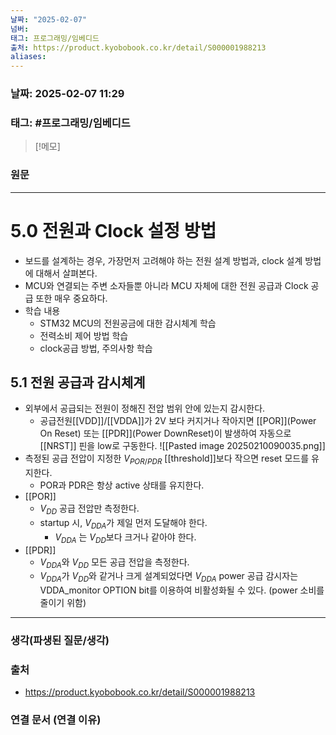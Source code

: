```yaml
---
날짜: "2025-02-07"
넘버: 
태그: 프로그래밍/임베디드
출처: https://product.kyobobook.co.kr/detail/S000001988213
aliases:
---
```

### 날짜:  2025-02-07 11:29

### 태그: #프로그래밍/임베디드 

>[!메모]
>

### 원문
---
# 5.0 전원과 Clock 설정 방법
- 보드를 설계하는 경우, 가장먼저 고려해야 하는 전원 설계 방법과, clock 설계 방법에 대해서 살펴본다.
- MCU와 연결되는 주변 소자들뿐 아니라 MCU 자체에 대한 전원 공급과 Clock 공급 또한 매우 중요하다.
- 학습 내용
	- STM32 MCU의 전원공금에 대한 감시체계 학습
	- 전력소비 제어 방법 학습
	- clock공급 방법, 주의사항 학습

## 5.1 전원 공급과 감시체계
- 외부에서 공급되는 전원이 정해진 전압 범위 안에 있는지 감시한다.
	- 공급전원[[VDD]]/[[VDDA]]가 2V 보다 커지거나 작아지면 [[POR]](Power On Reset) 또는 [[PDR]](Power DownReset)이 발생하여 자동으로 [[NRST]] 핀을 low로 구동한다.
![[Pasted image 20250210090035.png]]
- 측정된 공급 전압이 지정한 $V_{POR/PDR}$ [[threshold]]보다 작으면 reset 모드를 유지한다.
	- POR과 PDR은 항상 active 상태를 유지한다.
- [[POR]]
	- $V_{DD}$ 공급 전압만 측정한다.
	- startup 시, $V_{DDA}$가 제일 먼저 도달해야 한다.
		- $V_{DDA}$ 는 $V_{DD}$보다 크거나 같아야 한다.
- [[PDR]]
	- $V_{DDA}$와 $V_{DD}$ 모든 공급 전압을 측정한다.
	- $V_{DDA}$가 $V_{DD}$와 같거나 크게 설계되었다면 $V_{DDA}$ power 공급 감시자는 VDDA_monitor OPTION bit를 이용하여 비활성화될 수 있다. (power 소비를 줄이기 위함)  





---
### 생각(파생된 질문/생각)

### 출처
- https://product.kyobobook.co.kr/detail/S000001988213

### 연결 문서 (연결 이유)
